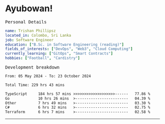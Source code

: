 # Ayubowan!

<samp>Personal Details</samp>

```yaml
name: Trishan Phillipsz
located_in: Colombo, Sri Lanka
job: Software Engineer
education: ["B.Sc. in Software Engineering (reading)"]
fields_of_interests: ["DevOps", "Web3", "Cloud Computing"]
currently_learning: ["GitOps", "Smart Contracts"]
hobbies: ["Football", "Cardistry"]
```

<samp>Development breakdown</samp>

<!--START_SECTION:waka-->

```txt
From: 05 May 2024 - To: 23 October 2024

Total Time: 229 hrs 43 mins

TypeScript     184 hrs 57 mins >>>>>>>>>>>>>>>>>>>------   77.86 %
Go             10 hrs 26 mins  >------------------------   04.39 %
Other          7 hrs 49 mins   >------------------------   03.30 %
C#             6 hrs 32 mins   >------------------------   02.75 %
Terraform      6 hrs 7 mins    >------------------------   02.58 %
```

<!--END_SECTION:waka-->

---
